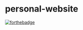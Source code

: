 # personal-website
[![forthebadge](https://forthebadge.com/images/badges/made-with-typescript.svg)](https://forthebadge.com)
